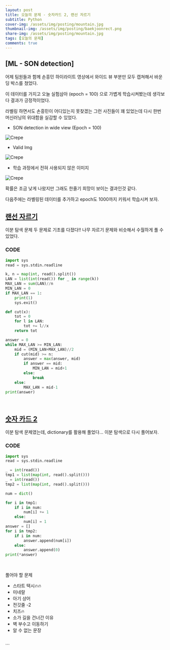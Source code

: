 ```yaml
---
layout: post
title: 오늘의 문제 - 숫자카드 2, 랜선 자르기
subtitle: Python
cover-img: /assets/img/posting/mountain.jpg
thumbnail-img: /assets/img/posting/baekjoonrect.png
share-img: /assets/img/posting/mountain.jpg
tags: [오늘의 문제]
comments: true
---
```


## [ML - SON detection]

어제 팀원들과 함께 손흥민 하이라이트 영상에서 와이드 뷰 부분만 모두 캡쳐해서 바운딩 박스를 쳤었다.

이 데이터를 가지고 오늘 실험삼아 (epoch = 100) 으로 가볍게 학습시켜봤는데 생각보다 결과가 긍정적이었다.

라벨링 하면서도 손흥민이 어디있는지 못찾겠는 그런 사진들이 꽤 있었는데 다시 한번 머신러닝의 위대함을 실감할 수 있었다.

- SON detection in wide view (Epoch = 100)

![Crepe](https://i.imgur.com/vOTqA0J.jpg)

- Valid Img

![Crepe](https://i.imgur.com/90barw1.jpg)

- 학습 과정에서 전혀 사용되지 않은 이미지

![Crepe](https://i.imgur.com/SDd64TH.jpg)

확률은 조금 낮게 나왔지만 그래도 한줄기 희망이 보이는 결과인것 같다.

다음주에는 라벨링된 데이터를 추가하고 epoch도 1000까지 키워서 학습시켜 보자.

## [랜선 자르기](https://www.acmicpc.net/problem/1654)

이분 탐색 문제 두 문제로 기초를 다졌다!!
나무 자르기 문제와 비슷해서 수월하게 풀 수 있었다.

### CODE

```python
import sys
read = sys.stdin.readline

k, n = map(int, read().split())
LAN = list(int(read()) for _ in range(k))
MAX_LAN = sum(LAN)//n
MIN_LAN = 0
if MAX_LAN == 1:
    print(1)
    sys.exit()

def cut(x):
    tot = 0
    for l in LAN:
        tot += l//x
    return tot

answer = 0
while MAX_LAN >= MIN_LAN:
    mid = (MIN_LAN+MAX_LAN)//2
    if cut(mid) >= n:
        answer = max(answer, mid)
        if answer == mid:
            MIN_LAN = mid+1
        else:
            break
    else:
        MAX_LAN = mid-1
print(answer)
```

<br>

## [숫자 카드 2](https://www.acmicpc.net/problem/10816)

이분 탐색 문제였는데, dictionary를 활용해 풀었다...
이분 탐색으로 다시 풀어보자.

### CODE

```python
import sys
read = sys.stdin.readline

_ = int(read())
tmp1 = list(map(int, read().split()))
_ = int(read())
tmp2 = list(map(int, read().split()))

num = dict()

for i in tmp1:
    if i in num:
        num[i] += 1
    else:
        num[i] = 1
answer = []
for i in tmp2:
    if i in num:
        answer.append(num[i])
    else:
        answer.append(0)
print(*answer)
```

<br>

풀어야 할 문제

- 스타트 택시🔥🔥
- 미네랄
- 아기 상어
- 전깃줄 -2
- 치즈🔥
- 소가 길을 건너간 이유
- 벽 부수고 이동하기
- 알 수 없는 문장
  <br>

<br>
```
